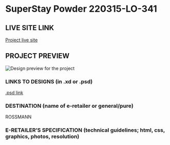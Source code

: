 # SuperStay Powder 220315-LO-341

<!-- please enter project number recived from PM -->

## LIVE SITE LINK

<!-- please enter link to site preview here -->

[Project live site]()

## PROJECT PREVIEW

![Design preview for the project]()

### LINKS TO DESIGNS (in .xd or .psd)

[.psd link](https://drive.google.com/drive/folders/1wa6JDBxG7iE0vlsbBnVL7trLgjBc_OuW)

<!-- please enter link to preview designs -->

### DESTINATION (name of e-retailer or general/pure)

ROSSMANN

<!-- please enter e-retailers name -->

### E-RETAILER’S SPECIFICATION (technical guidelines; html, css, graphics, photos, resolution)

<!-- please enter any additional comments important for the project -->

